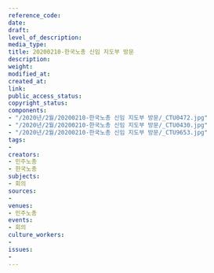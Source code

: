 ```yaml
---
reference_code: 
date: 
draft: 
level_of_description: 
media_type: 
title: 20200210-한국노총 신임 지도부 방문
description: 
weight: 
modified_at: 
created_at: 
link: 
public_access_status: 
copyright_status: 
components:
- "/2020년/2월/20200210-한국노총 신임 지도부 방문/_CTU0472.jpg"
- "/2020년/2월/20200210-한국노총 신임 지도부 방문/_CTU0430.jpg"
- "/2020년/2월/20200210-한국노총 신임 지도부 방문/_CTU9653.jpg"
tags:
- 
creators:
- 민주노총
- 한국노총
subjects:
- 회의
sources:
- 
venues:
- 민주노총
events:
- 회의
culture_workers:
- 
issues:
- 
---
```

